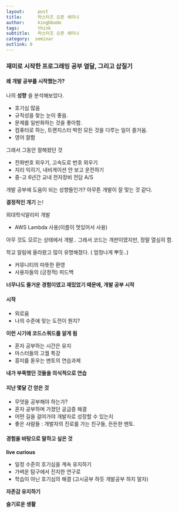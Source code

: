 ```yaml
---
layout:     post
title:      마스터즈 오픈 세미나
author:     kingbbode
tags:       think
subtitle:   마스터즈 오픈 세미나
category:  seminar
outlink: 0
---
```


### 재미로 시작한 프로그래밍 공부 열달, 그리고 삽질기

#### 왜 개발 공부를 시작했는가?

나의 **성향** 을 분석해보았다.

-	호기심 많음
-	규칙성을 찾는 눈이 좋음.
-	문제를 일반화하는 것을 좋아함.
-	컴퓨터로 하는, 트랜지스터 박힌 모든 것을 다루는 일이 즐거움.
-	영어 잘함

그래서 그동안 잘해왔던 것

-	전화번호 외우기, 고속도로 번호 외우기
-	지리 익히기, 내비게이션 안 보고 운전하기
-	중-고 6년간 교내 전자장비 전담 A/S

개발 공부에 도움이 되는 성향들인가? 아무튼 개발이 잘 맞는 것 같다.

**결정적인 개기** 는!

외대학식알리미 개발

-	AWS Lambda 사용(이름이 멋있어서 사용)

아무 것도 모르는 상태에서 개발.. 그래서 코드는 개판이였지만, 정말 열심히 함.

학교 알림에 올라왔고 많이 유명해졌다. ( 엄청나게 뿌듯..)

-	커뮤니티의 따뜻한 환영
-	사용자들의 (긍정적) 피드백

**너무나도 즐거운 경험이였고 재밌었기 때문에, 개발 공부 시작**

#### 시작

-	외로움
-	나의 수준에 맞는 도전이 뭔지?

**이런 시기에 코드스쿼드를 알게 됨**

-	혼자 공부하는 시간은 유지
-	마스터들의 고퀄 특강
-	흥미를 돋우는 멘토의 연습과제

**내가 부족했던 것들을 의식적으로 연습**

#### 지난 몇달 간 얻은 것

-	무엇을 공부해야 하는가?
-	혼자 공부하며 가졌던 궁금증 해결
-	어떤 길을 걸어가야 개발자로 성장할 수 있는지
-	좋은 사람들 : 개발자의 진로를 가는 친구들, 든든한 멘토.

#### 경험을 바탕으로 말하고 싶은 것

**live curious**

-	일정 수준의 호기심을 계속 유지하기
-	가벼운 탐구에서 진지한 연구로
-	학습이 아닌 호기심의 해결 (고시공부 하듯 개발공부 하지 말자)

**자존감 유지하기**

**슬기로운 생활**
